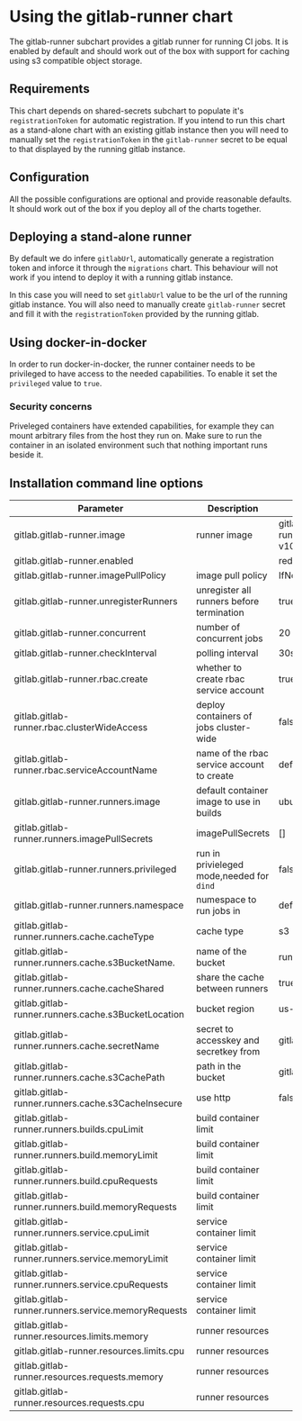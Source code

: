 # Using the gitlab-runner chart

The gitlab-runner subchart provides a gitlab runner for running CI jobs. It is enabled by default and should work out of the box with support for caching using s3 compatible object storage.

## Requirements

This chart depends on shared-secrets subchart to populate it's `registrationToken` for automatic registration. If you intend to run this chart as a stand-alone chart with an existing gitlab instance then you will need to manually set the `registrationToken` in the `gitlab-runner` secret to be equal to that displayed by the running gitlab instance.

## Configuration

All the possible configurations are optional and provide reasonable defaults. It should work out of the box if you deploy all of the charts together.

## Deploying a stand-alone runner

By default we do infere `gitlabUrl`, automatically generate a registration token and inforce it through the `migrations` chart. This behaviour will not work if you intend to deploy it with a running gitlab instance.

In this case you will need to set `gitlabUrl` value to be the url of the running gitlab instance. You will also need to manually create `gitlab-runner` secret and fill it with the `registrationToken` provided by the running gitlab.

## Using docker-in-docker

In order to run docker-in-docker, the runner container needs to be privileged to have access to the needed capabilities. To enable it set the `privileged` value to `true`.

### Security concerns

Priveleged containers have extended capabilities, for example they can mount arbitrary files from the host they run on. Make sure to run the container in an isolated environment such that nothing important runs beside it.

## Installation command line options

| Parameter                                           | Description                                | Default                             |
| ---                                                 | ---                                        | ---                                 |
| gitlab.gitlab-runner.image                          | runner image                               | gitlab/gitlab-runner:alpine-v10.5.0 |
| gitlab.gitlab-runner.enabled                        |                                            | redis                               |
| gitlab.gitlab-runner.imagePullPolicy                | image pull policy                          | IfNotPresent                        |
| gitlab.gitlab-runner.unregisterRunners              | unregister all runners before termination  | true                                |
| gitlab.gitlab-runner.concurrent                     | number of concurrent jobs                  | 20                                  |
| gitlab.gitlab-runner.checkInterval                  | polling interval                           | 30s                                 |
| gitlab.gitlab-runner.rbac.create                    | whether to create rbac service account     | true                                |
| gitlab.gitlab-runner.rbac.clusterWideAccess         | deploy containers of jobs cluster-wide     | false                               |
| gitlab.gitlab-runner.rbac.serviceAccountName        | name of the rbac service account to create | default                             |
| gitlab.gitlab-runner.runners.image                  | default container image to use in builds   | ubuntu:16.04                        |
| gitlab.gitlab-runner.runners.imagePullSecrets       | imagePullSecrets                           | []                                  |
| gitlab.gitlab-runner.runners.privileged             | run in privieleged mode,needed for `dind`  | false                               |
| gitlab.gitlab-runner.runners.namespace              | numespace to run jobs in                   | default                             |
| gitlab.gitlab-runner.runners.cache.cacheType        | cache type                                 | s3                                  |
| gitlab.gitlab-runner.runners.cache.s3BucketName.    | name of the bucket                         | runner-cache                        |
| gitlab.gitlab-runner.runners.cache.cacheShared      | share the cache between runners            | true                                |
| gitlab.gitlab-runner.runners.cache.s3BucketLocation | bucket region                              | us-east-1                           |
| gitlab.gitlab-runner.runners.cache.secretName       | secret to accesskey and secretkey from     | gitlab-minio                        |
| gitlab.gitlab-runner.runners.cache.s3CachePath      | path in the bucket                         | gitlab-runner                       |
| gitlab.gitlab-runner.runners.cache.s3CacheInsecure  | use http                                   | false                               |
| gitlab.gitlab-runner.runners.builds.cpuLimit        | build container limit                      |                                     |
| gitlab.gitlab-runner.runners.build.memoryLimit      | build container limit                      |                                     |
| gitlab.gitlab-runner.runners.build.cpuRequests      | build container limit                      |                                     |
| gitlab.gitlab-runner.runners.build.memoryRequests   | build container limit                      |                                     |
| gitlab.gitlab-runner.runners.service.cpuLimit       | service container limit                    |                                     |
| gitlab.gitlab-runner.runners.service.memoryLimit    | service container limit                    |                                     |
| gitlab.gitlab-runner.runners.service.cpuRequests    | service container limit                    |                                     |
| gitlab.gitlab-runner.runners.service.memoryRequests | service container limit                    |                                     |
| gitlab.gitlab-runner.resources.limits.memory        | runner resources                           |                                     |
| gitlab.gitlab-runner.resources.limits.cpu           | runner resources                           |                                     |
| gitlab.gitlab-runner.resources.requests.memory      | runner resources                           |                                     |
| gitlab.gitlab-runner.resources.requests.cpu         | runner resources                           |                                     |

